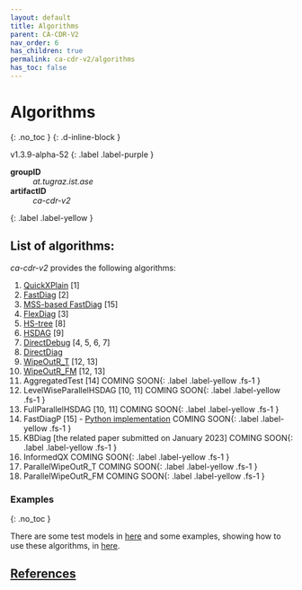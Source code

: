 ```yaml
---
layout: default
title: Algorithms
parent: CA-CDR-V2
nav_order: 6
has_children: true
permalink: ca-cdr-v2/algorithms
has_toc: false
---
```


# Algorithms
{: .no_toc }
{: .d-inline-block }

<span style = "text-transform: lowercase">v1.3.9-alpha-52</span>
{: .label .label-purple }

<dl style="width:400px;">
    <dt><strong>groupID</strong></dt>
    <dd style = "text-transform: lowercase"><em>at.tugraz.ist.ase</em></dd>
    <dt><strong>artifactID</strong></dt>
    <dd style = "text-transform: lowercase"><em>ca-cdr-v2</em></dd>
</dl>{: .label .label-yellow }

## List of algorithms:

_ca-cdr-v2_ provides the following algorithms:

1. [QuickXPlain](algorithms/quickxplain) [1]
2. [FastDiag](algorithms/fastdiag) [2]
3. [MSS-based FastDiag](algorithms/mss_fastdiag) [15]
4. [FlexDiag](algorithms/flexdiag) [3]
5. [HS-tree](algorithms/hstree) [8]
6. [HSDAG](algorithms/hsdag) [9]
7. [DirectDebug](algorithms/directdebug) [4, 5, 6, 7]
8. [DirectDiag](algorithms/directdiag)
9. [WipeOutR_T](algorithms/wipeoutr_t) [12, 13]
10. [WipeOutR_FM](algorithms/wipeoutr_fm) [12, 13]
11. AggregatedTest [14] <span>COMING SOON</span>{: .label .label-yellow .fs-1 }
12. LevelWiseParallelHSDAG [10, 11] <span>COMING SOON</span>{: .label .label-yellow .fs-1 }
13. FullParallelHSDAG [10, 11] <span>COMING SOON</span>{: .label .label-yellow .fs-1 }
14. FastDiagP [15] - [Python implementation] <span>COMING SOON</span>{: .label .label-yellow .fs-1 }
15. KBDiag [the related paper submitted on January 2023] <span>COMING SOON</span>{: .label .label-yellow .fs-1 }
16. InformedQX <span>COMING SOON</span>{: .label .label-yellow .fs-1 }
17. ParallelWipeOutR_T <span>COMING SOON</span>{: .label .label-yellow .fs-1 }
18. ParallelWipeOutR_FM <span>COMING SOON</span>{: .label .label-yellow .fs-1 }

### Examples
{: .no_toc }

There are some test models in [here](https://github.com/manleviet/CDRModel/tree/main/src/main/java/at/tugraz/ist/ase/cdrmodel/test/model) and some examples, showing how to use these algorithms, in [here](https://github.com/manleviet/CA-CDR/tree/main/src/test/java/at/tugraz/ist/ase/cacdr/algorithms).

## [References](/references)

<!-- Links -->
[Python implementation]: https://github.com/manleviet/PyFastDiagP-ver2